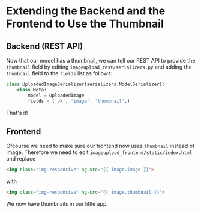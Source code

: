 # Extending the Backend and the Frontend to Use the Thumbnail

## Backend (REST API)
Now that our model has a thumbnail, we can tell our REST API to provide the `thumbnail` field by 
editing `imageupload_rest/serializers.py` and adding the `thumbnail` field to the `fields` list
as follows:

```python
class UploadedImageSerializer(serializers.ModelSerializer):
    class Meta:
        model = UploadedImage
        fields = ('pk', 'image', 'thumbnail',)

```

That's it!

## Frontend
Ofcourse we need to make sure our frontend now uses `thumbnail` instead of image. Therefore we need to 
edit `imageupload_frontend/static/index.html` and replace
```HTML
<img class="img-responsive" ng-src="{{ image.image }}">
```
with
```HTML
<img class="img-responsive" ng-src="{{ image.thumbnail }}">
```

We now have thumbnails in our little app.